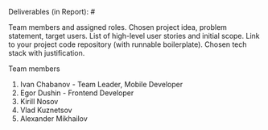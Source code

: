 Deliverables (in Report): #

Team members and assigned roles.
Chosen project idea, problem statement, target users.
List of high-level user stories and initial scope.
Link to your project code repository (with runnable boilerplate).
Chosen tech stack with justification.

Team members
1. Ivan Chabanov - Team Leader, Mobile Developer
2. Egor Dushin - Frontend Developer
3. Kirill Nosov	
4. Vlad Kuznetsov 
5. Alexander Mikhailov